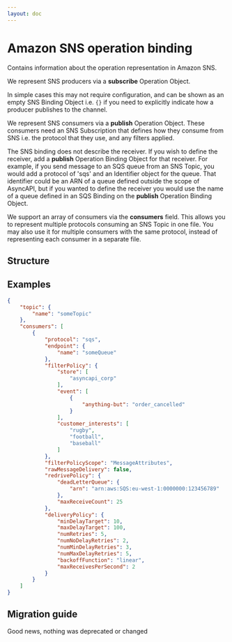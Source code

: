 ```yaml
---
layout: doc
---
```


<script setup lang="ts">
import {JsonViewer} from "vue3-json-viewer";
import "vue3-json-viewer/dist/index.css";

const schema = {
  "$schema": "http://json-schema.org/draft-07/schema#",
  "$id": "http://asyncapi.com/bindings/sns/0.1.0/operation.json",
  "title": "Operation Schema",
  "description": "This object contains information about the operation representation in SNS.",
  "type": "object",
  "additionalProperties": false,
  "patternProperties": {
    "^x-[\\w\\d\\.\\x2d_]+$": {
      "$ref": "http://asyncapi.com/definitions/3.0.0/specificationExtension.json"
    }
  },
  "properties": {
    "topic": {
      "$ref": "http://asyncapi.com/bindings/sns/0.1.0/operation.json#/definitions/identifier",
      "description": "Often we can assume that the SNS Topic is the channel name-we provide this field in case the you need to supply the ARN, or the Topic name is not the channel name in the AsyncAPI document."
    },
    "consumers": {
      "type": "array",
      "description": "The protocols that listen to this topic and their endpoints.",
      "items": {
        "$ref": "http://asyncapi.com/bindings/sns/0.1.0/operation.json#/definitions/consumer"
      },
      "minItems": 1
    },
    "deliveryPolicy": {
      "$ref": "http://asyncapi.com/bindings/sns/0.1.0/operation.json#/definitions/deliveryPolicy",
      "description": "Policy for retries to HTTP. The field is the default for HTTP receivers of the SNS Topic which may be overridden by a specific consumer."
    },
    "bindingVersion": {
      "type": "string",
      "description": "The version of this binding.",
      "default": "latest"
    }
  },
  "required": [
    "consumers"
  ],
  "definitions": {
    "identifier": {
      "type": "object",
      "patternProperties": {
        "^x-[\\w\\d\\.\\x2d_]+$": {
          "$ref": "http://asyncapi.com/definitions/3.0.0/specificationExtension.json"
        }
      },
      "properties": {
        "url": {
          "type": "string",
          "description": "The endpoint is a URL."
        },
        "email": {
          "type": "string",
          "description": "The endpoint is an email address."
        },
        "phone": {
          "type": "string",
          "description": "The endpoint is a phone number."
        },
        "arn": {
          "type": "string",
          "description": "The target is an ARN. For example, for SQS, the identifier may be an ARN, which will be of the form: arn:aws:sqs:{region}:{account-id}:{queueName}"
        },
        "name": {
          "type": "string",
          "description": "The endpoint is identified by a name, which corresponds to an identifying field called 'name' of a binding for that protocol on this publish Operation Object. For example, if the protocol is 'sqs' then the name refers to the name field sqs binding. We don't use $ref because we are referring, not including."
        }
      }
    },
    "consumer": {
      "type": "object",
      "patternProperties": {
        "^x-[\\w\\d\\.\\x2d_]+$": {
          "$ref": "http://asyncapi.com/definitions/3.0.0/specificationExtension.json"
        }
      },
      "properties": {
        "protocol": {
          "description": "The protocol that this endpoint receives messages by.",
          "type": "string",
          "enum": [
            "http",
            "https",
            "email",
            "email-json",
            "sms",
            "sqs",
            "application",
            "lambda",
            "firehose"
          ]
        },
        "endpoint": {
          "description": "The endpoint messages are delivered to.",
          "$ref": "http://asyncapi.com/bindings/sns/0.1.0/operation.json#/definitions/identifier"
        },
        "filterPolicy": {
          "type": "object",
          "description": "Only receive a subset of messages from the channel, determined by this policy. Depending on the FilterPolicyScope, a map of either a message attribute or message body to an array of possible matches. The match may be a simple string for an exact match, but it may also be an object that represents a constraint and values for that constraint.",
          "patternProperties": {
            "^x-[\\w\\d\\.\\x2d_]+$": {
              "$ref": "http://asyncapi.com/definitions/3.0.0/specificationExtension.json"
            }
          },
          "additionalProperties": {
            "oneOf": [
              {
                "type": "array",
                "items": {
                  "type": "string"
                }
              },
              {
                "type": "string"
              },
              {
                "type": "object"
              }
            ]
          }
        },
        "filterPolicyScope": {
          "type": "string",
          "description": "Determines whether the FilterPolicy applies to MessageAttributes or MessageBody.",
          "enum": [
            "MessageAttributes",
            "MessageBody"
          ],
          "default": "MessageAttributes"
        },
        "rawMessageDelivery": {
          "type": "boolean",
          "description": "If true AWS SNS attributes are removed from the body, and for SQS, SNS message attributes are copied to SQS message attributes. If false the SNS attributes are included in the body."
        },
        "redrivePolicy": {
          "$ref": "http://asyncapi.com/bindings/sns/0.1.0/operation.json#/definitions/redrivePolicy"
        },
        "deliveryPolicy": {
          "$ref": "http://asyncapi.com/bindings/sns/0.1.0/operation.json#/definitions/deliveryPolicy",
          "description": "Policy for retries to HTTP. The parameter is for that SNS Subscription and overrides any policy on the SNS Topic."
        },
        "displayName": {
          "type": "string",
          "description": "The display name to use with an SNS subscription"
        }
      },
      "required": [
        "protocol",
        "endpoint",
        "rawMessageDelivery"
      ]
    },
    "deliveryPolicy": {
      "type": "object",
      "patternProperties": {
        "^x-[\\w\\d\\.\\x2d_]+$": {
          "$ref": "http://asyncapi.com/definitions/3.0.0/specificationExtension.json"
        }
      },
      "properties": {
        "minDelayTarget": {
          "type": "integer",
          "description": "The minimum delay for a retry in seconds."
        },
        "maxDelayTarget": {
          "type": "integer",
          "description": "The maximum delay for a retry in seconds."
        },
        "numRetries": {
          "type": "integer",
          "description": "The total number of retries, including immediate, pre-backoff, backoff, and post-backoff retries."
        },
        "numNoDelayRetries": {
          "type": "integer",
          "description": "The number of immediate retries (with no delay)."
        },
        "numMinDelayRetries": {
          "type": "integer",
          "description": "The number of immediate retries (with delay)."
        },
        "numMaxDelayRetries": {
          "type": "integer",
          "description": "The number of post-backoff phase retries, with the maximum delay between retries."
        },
        "backoffFunction": {
          "type": "string",
          "description": "The algorithm for backoff between retries.",
          "enum": [
            "arithmetic",
            "exponential",
            "geometric",
            "linear"
          ]
        },
        "maxReceivesPerSecond": {
          "type": "integer",
          "description": "The maximum number of deliveries per second, per subscription."
        }
      }
    },
    "redrivePolicy": {
      "type": "object",
      "description": "Prevent poison pill messages by moving un-processable messages to an SQS dead letter queue.",
      "patternProperties": {
        "^x-[\\w\\d\\.\\x2d_]+$": {
          "$ref": "http://asyncapi.com/definitions/3.0.0/specificationExtension.json"
        }
      },
      "properties": {
        "deadLetterQueue": {
          "$ref": "http://asyncapi.com/bindings/sns/0.1.0/operation.json#/definitions/identifier",
          "description": "The SQS queue to use as a dead letter queue (DLQ)."
        },
        "maxReceiveCount": {
          "type": "integer",
          "description": "The number of times a message is delivered to the source queue before being moved to the dead-letter queue.",
          "default": 10
        }
      },
      "required": [
        "deadLetterQueue"
      ]
    }
  },
  "examples": [
    {
      "topic": {
        "name": "someTopic"
      },
      "consumers": [
        {
          "protocol": "sqs",
          "endpoint": {
            "name": "someQueue"
          },
          "filterPolicy": {
            "store": [
              "asyncapi_corp"
            ],
            "event": [
              {
                "anything-but": "order_cancelled"
              }
            ],
            "customer_interests": [
              "rugby",
              "football",
              "baseball"
            ]
          },
          "filterPolicyScope": "MessageAttributes",
          "rawMessageDelivery": false,
          "redrivePolicy": {
            "deadLetterQueue": {
              "arn": "arn:aws:SQS:eu-west-1:0000000:123456789"
            },
            "maxReceiveCount": 25
          },
          "deliveryPolicy": {
            "minDelayTarget": 10,
            "maxDelayTarget": 100,
            "numRetries": 5,
            "numNoDelayRetries": 2,
            "numMinDelayRetries": 3,
            "numMaxDelayRetries": 5,
            "backoffFunction": "linear",
            "maxReceivesPerSecond": 2
          }
        }
      ]
    }
  ]
};
</script>

# Amazon SNS operation binding

Contains information about the operation representation in Amazon SNS.

We represent SNS producers via a **subscribe** Operation Object. 

In simple cases this may not require configuration, and can be shown as an empty SNS Binding Object i.e. `{}` if 
you need to explicitly indicate how a producer publishes to the channel.

We represent SNS consumers via a **publish** Operation Object. These consumers need an SNS Subscription that defines 
how they consume from SNS i.e. the protocol that they use, and any filters applied.

The SNS binding does not describe the receiver. If you wish to define the receiver, add a **publish** Operation Binding Object for that receiver. 
For example, if you send message to an SQS queue from an SNS Topic, you would add a protocol of 'sqs' and an Identifier object for the queue. 
That identifier could be an ARN of a queue defined outside the scope of AsyncAPI, but if you wanted to define the receiver you would use 
the name of a queue defined in an SQS Binding on the **publish** Operation Binding Object.

We support an array of consumers via the **consumers** field. 
This allows you to represent multiple protocols consuming an SNS Topic in one file. 
You may also use it for multiple consumers with the same protocol, instead of representing each consumer in a separate file.

## Structure

<JsonViewer :value="schema" copyable theme="dark"/>

## Examples

```json
{
    "topic": {
        "name": "someTopic"
    },
    "consumers": [
        {
            "protocol": "sqs",
            "endpoint": {
                "name": "someQueue"
            },
            "filterPolicy": {
                "store": [
                    "asyncapi_corp"
                ],
                "event": [
                    {
                        "anything-but": "order_cancelled"
                    }
                ],
                "customer_interests": [
                    "rugby",
                    "football",
                    "baseball"
                ]
            },
            "filterPolicyScope": "MessageAttributes",
            "rawMessageDelivery": false,
            "redrivePolicy": {
                "deadLetterQueue": {
                    "arn": "arn:aws:SQS:eu-west-1:0000000:123456789"
                },
                "maxReceiveCount": 25
            },
            "deliveryPolicy": {
                "minDelayTarget": 10,
                "maxDelayTarget": 100,
                "numRetries": 5,
                "numNoDelayRetries": 2,
                "numMinDelayRetries": 3,
                "numMaxDelayRetries": 5,
                "backoffFunction": "linear",
                "maxReceivesPerSecond": 2
            }
        }
    ]
}
```

## Migration guide

Good news, nothing was deprecated or changed